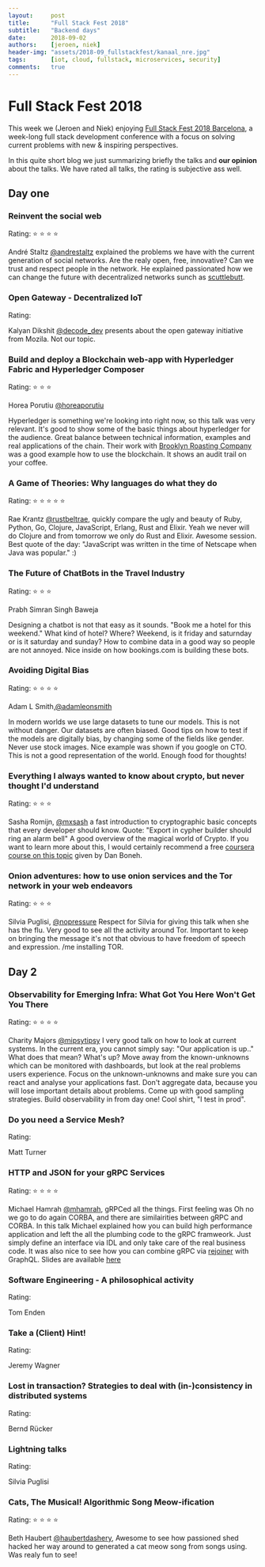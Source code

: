 ```yaml
---
layout:     post
title:      "Full Stack Fest 2018"
subtitle:   "Backend days"
date:       2018-09-02
authors:    [jeroen, niek]
header-img: "assets/2018-09_fullstackfest/kanaal_nre.jpg"
tags:       [iot, cloud, fullstack, microservices, security]
comments:   true
---
```


# Full Stack Fest 2018

This week we (Jeroen and Niek) enjoying [Full Stack Fest 2018 Barcelona](https://2018.fullstackfest.com/),
a week-long full stack development conference with a focus on solving current problems with new & inspiring perspectives.

In this quite short blog we just summarizing briefly the talks and **our opinion** about the talks. We have rated all talks, the rating is subjective ass well.


## Day one

### Reinvent the social web
Rating: :star: :star: :star: :star:

André Staltz [@andrestaltz](https://twitter.com/andrestaltz) explained the problems we have with the current generation of social networks. Are the realy open, free, innovative? Can we trust and respect people in the network. He explained passionated how we can change the future with decentralized networks sunch as [scuttlebutt](https://www.scuttlebutt.nz/).


### Open Gateway - Decentralized IoT
Rating:

Kalyan Dikshit [@decode_dev](https://twitter.com/decode_dev) presents about the open gateway initiative from Mozila. Not our topic.


### Build and deploy a Blockchain web-app with Hyperledger Fabric and Hyperledger Composer
Rating: :star: :star: :star:

Horea Porutiu [@horeaporutiu](https://twitter.com/horeaporutiu)

Hyperledger is something we're looking into right now, so this talk was very relevant. It's good to show some of the basic things about hyperledger for the audience. Great balance between technical information, examples and real applications of the chain.
Their work with [Brooklyn Roasting Company](https://www.brooklynroasting.com/) was a good example how to use the blockchain. It shows an audit trail on your coffee.

### A Game of Theories: Why languages do what they do
Rating: :star: :star: :star: :star: :star:

Rae Krantz [@rustbeltrae](https://twitter.com/rustbeltrae), quickly compare the ugly and beauty of Ruby, Python, Go, Clojure, JavaScript, Erlang, Rust and Elixir. Yeah we never will do Clojure and from tomorrow we only do Rust and Elixir. Awesome session. Best quote of the day: "JavaScript was written in the time of Netscape when Java was popular." :)

### The Future of ChatBots in the Travel Industry
Rating: :star: :star: :star:

Prabh Simran Singh Baweja

Designing a chatbot is not that easy as it sounds. "Book me a hotel for this weekend." What kind of hotel? Where? Weekend, is it friday and saturnday or is it saturday and sunday? How to combine data in a good way so people are not annoyed. Nice inside on how bookings.com is building these bots.

### Avoiding Digital Bias
Rating: :star: :star: :star: :star:

Adam L Smith,[@adamleonsmith](https://twitter.com/adamleonsmith)

In modern worlds we use large datasets to tune our models. This is not without danger. Our datasets are often biased. Good tips on how to test if the models are digitally bias, by changing some of the fields like gender. Never use stock images. Nice example was shown if you google on CTO. This is not a good representation of the world. Enough food for thoughts!


### Everything I always wanted to know about crypto, but never thought I'd understand
Rating: :star: :star: :star:

Sasha Romijn, [@mxsash](https://twitter.com/mxsash) a fast introduction to cryptographic basic concepts that every developer should know. Quote: "Export in cypher builder should ring an alarm bell"
A good overview of the magical world of Crypto. If you want to learn more about this, I would certainly recommend a free [coursera course on this topic](https://www.coursera.org/learn/crypto) given by Dan Boneh.

### Onion adventures: how to use onion services and the Tor network in your web endeavors
Rating: :star: :star: :star:

Silvia Puglisi, [@nopressure](https://twitter.com/nopressure) Respect for Silvia for giving this talk when she has the flu. Very good to see all the activity around Tor. Important to keep on bringing the message it's not that obvious to have freedom of speech and expression. /me installing TOR.

## Day 2

### Observability for Emerging Infra: What Got You Here Won't Get You There
Rating: :star: :star: :star: :star:

Charity Majors [@mipsytipsy](@https://twitter.com/mipsytipsy)
I very good talk on how to look at current systems. In the current era, you cannot simply say: "Our application is up.." What does that mean? What's up? Move away from the known-unknowns which can be monitored with dashboards, but look at the real problems users experience. Focus on the unknown-unknowns and make sure you can react and analyse your applications fast. Don't aggregate data, because you will lose important details about problems. Come up with good sampling strategies. Build observability in from day one! Cool shirt, "I test in prod".

### Do you need a Service Mesh?
Rating:

Matt Turner

### HTTP and JSON for your gRPC Services
Rating: :star: :star: :star: :star:

Michael Hamrah [@mhamrah](https://twitter.com/mhamrah), gRPCed all the things. First feeling was Oh no we go to do again CORBA, and there are similairities between gRPC and CORBA. In this talk Michael explained how you can build high performance application and left the all the plumbing code to the gRPC framweork. Just simply define an interface via IDL and only take care of the real business code. It was also nice to see how you can combine gRPC via [rejoiner](https://github.com/google/rejoiner) with GraphQL. Slides are available [here](https://speakerdeck.com/mhamrah/grpc-all-the-things)


### Software Engineering - A philosophical activity
Rating:

Tom Enden

### Take a (Client) Hint!
Rating:

Jeremy Wagner

### Lost in transaction? Strategies to deal with (in-)consistency in distributed systems
Rating:

Bernd Rücker

### Lightning talks
Rating:

Silvia Puglisi

### Cats, The Musical! Algorithmic Song Meow-ification
Rating: :star: :star: :star: :star:

Beth Haubert [@haubertdashery](https://twitter.com/haubertdashery), Awesome to see how passioned shed hacked her way around to generated a cat meow song from songs using. Was realy fun to see!
